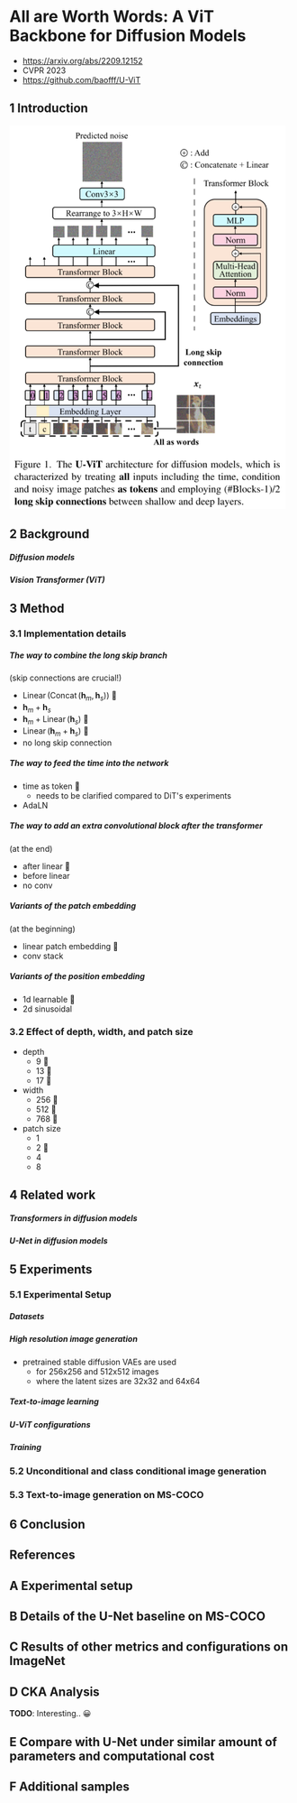 # All are Worth Words: A ViT Backbone for Diffusion Models

- https://arxiv.org/abs/2209.12152
- CVPR 2023
- https://github.com/baofff/U-ViT

## 1 Introduction

<img src="./assets/image-20230521002657275.png" alt="image-20230521002657275" style="zoom:67%;" />

## 2 Background

##### Diffusion models

##### Vision Transformer (ViT)

## 3 Method

### 3.1 Implementation details

##### The way to combine the long skip branch

(skip connections are crucial!)

- $\operatorname{Linear}(\operatorname{Concat}(\boldsymbol{h} _m, \boldsymbol{h} _s))$ 🥇
- $\boldsymbol{h} _m + \boldsymbol{h} _s$
- $\boldsymbol{h} _m + \operatorname{Linear}(\boldsymbol{h} _s)$ 🥉
- $\operatorname{Linear}(\boldsymbol{h} _m + \boldsymbol{h} _s)$ 🥈
- no long skip connection

##### The way to feed the time into the network

- time as token 🥇
  - needs to be clarified compared to DiT's experiments
- AdaLN

##### The way to add an extra convolutional block after the transformer

(at the end)

- after linear 🥇
- before linear
- no conv

##### Variants of the patch embedding

(at the beginning)

- linear patch embedding 🥇
- conv stack

##### Variants of the position embedding

- 1d learnable 🥇
- 2d sinusoidal

### 3.2 Effect of depth, width, and patch size

- depth
  - 9 🥉
  - 13 🥇
  - 17 🥈
- width
  - 256 🥉
  - 512 🥇
  - 768 🥈
- patch size
  - 1
  - 2 🥇
  - 4
  - 8

## 4 Related work

##### Transformers in diffusion models

##### U-Net in diffusion models

## 5 Experiments

### 5.1 Experimental Setup

##### Datasets

##### High resolution image generation

- pretrained stable diffusion VAEs are used
  - for 256x256 and 512x512 images
  - where the latent sizes are 32x32 and 64x64

##### Text-to-image learning

##### U-ViT configurations

##### Training

### 5.2 Unconditional and class conditional image generation

### 5.3 Text-to-image generation on MS-COCO


## 6 Conclusion

## References

## A Experimental setup

## B Details of the U-Net baseline on MS-COCO

## C Results of other metrics and configurations on ImageNet

## D CKA Analysis

**TODO**: Interesting.. 😀

## E Compare with U-Net under similar amount of parameters and computational cost

## F Additional samples
